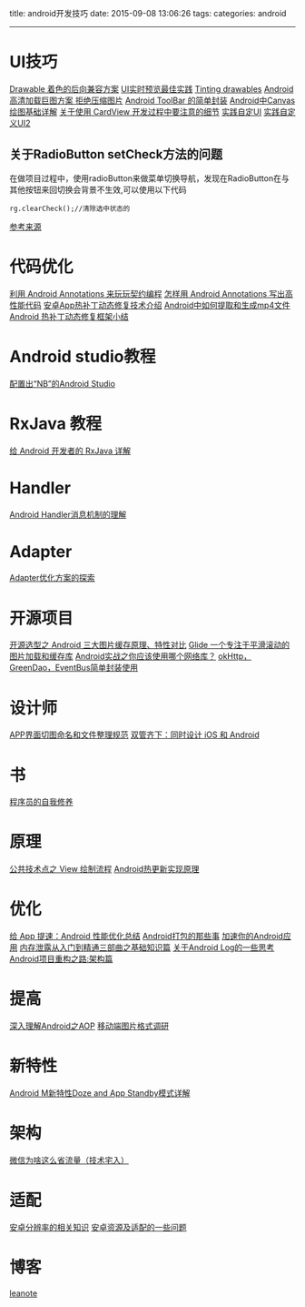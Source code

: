 title: android开发技巧
date: 2015-09-08 13:06:26
tags:
categories: android

---
# UI技巧 #
[Drawable 着色的后向兼容方案](http://www.race604.com/tint-drawable/ )
[UI实时预览最佳实践](https://github.com/tianzhijiexian/Android-Best-Practices/blob/master/2015.9/ui/ui.md)
[Tinting drawables](http://andraskindler.com/blog/2015/tinting_drawables/?utm_source=androiddevdigest)
[Android 高清加载巨图方案 拒绝压缩图片](http://www.jcodecraeer.com/a/anzhuokaifa/androidkaifa/2015/1021/3607.html)
[Android ToolBar 的简单封装](http://blog.csdn.net/jxxfzgy/article/details/46476903)
[Android中Canvas绘图基础详解](http://blog.csdn.net/iispring/article/details/49770651)
[关于使用 CardView 开发过程中要注意的细节](http://blog.feng.moe/2015/10/24/something-about-cardview-development/?hmsr=toutiao.io&utm_medium=toutiao.io&utm_source=toutiao.io)
[实践自定UI](http://www.jianshu.com/p/11210b14f743)
[实践自定义UI2](http://www.jianshu.com/p/ff8dcefce371)


## 关于RadioButton setCheck方法的问题 ##
在做项目过程中，使用radioButton来做菜单切换导航，发现在RadioButton在与其他按钮来回切换会背景不生效,可以使用以下代码
```
rg.clearCheck();//清除选中状态的 
```

[参考来源](http://stackoverflow.com/questions/4035465/android-radiobutton-not-able-to-unset-using-setcheckedfalse-method)


# 代码优化 #
[ 利用 Android Annotations 来玩玩契约编程](http://blog.csdn.net/feelang/article/details/49000203)
[怎样用 Android Annotations 写出高性能代码](http://blog.csdn.net/feelang/article/details/49095235)
[安卓App热补丁动态修复技术介绍](http://mp.weixin.qq.com/s?__biz=MzI1MTA1MzM2Nw==&mid=400118620&idx=1&sn=b4fdd5055731290eef12ad0d17f39d4a&scene=0&uin=MTYzMjY2MTE1&key=04dce534b3b035ef49d8b47c3f8dc1399d737e94c7a40b1a38561c6fcf48d000a1f40ec4bf530d2534dd865875c0c8c7&devicetype=iMac+MacBookPro10%2C1+OSX+OSX+10.11.1+build(15B42)&version=11020201&lang=en&pass_ticket=1zsiC5hQfwATA4R3ndq32UtcvN%2B5kATcavEv4xN2HMY%3D)
[Android中如何提取和生成mp4文件](http://ticktick.blog.51cto.com/823160/1710743)
[ Android 热补丁动态修复框架小结](http://blog.csdn.net/lmj623565791/article/details/49883661)

# Android studio教程 #
[配置出“NB”的Android Studio](http://blog.csdn.net/yy1300326388/article/details/46374229) 

# RxJava 教程 #
[给 Android 开发者的 RxJava 详解](http://gank.io/post/560e15be2dca930e00da1083#toc_1) 

# Handler #
[Android Handler消息机制的理解](http://anany.me/2015/04/12/handler/)

# Adapter #
[Adapter优化方案的探索](https://github.com/tianzhijiexian/Android-Best-Practices/blob/master/2015.10/adapter/adapter.md)

# 开源项目 #
[开源选型之 Android 三大图片缓存原理、特性对比](http://mp.weixin.qq.com/s?__biz=MzAxNjI3MDkzOQ==&mid=400055274&idx=1&sn=89005ccb6b4317675c54ccf61cdb89b5#rd)
[Glide 一个专注于平滑滚动的图片加载和缓存库](http://www.jianshu.com/p/4a3177b57949)
[Android实战之你应该使用哪个网络库？](http://segmentfault.com/a/1190000003965158)
[okHttp，GreenDao，EventBus简单封装使用](http://www.jcodecraeer.com/a/anzhuokaifa/androidkaifa/2015/1111/3678.html)

# 设计师 #
[APP界面切图命名和文件整理规范](http://www.shejipai.cn/map-file-naming-and-specification.html)
[双管齐下：同时设计 iOS 和 Android](http://www.shejipai.cn/ios-android-compare-ui.html)


# 书 #
[程序员的自我修养](https://www.gitbook.com/book/leohxj/a-programmer-prepares/details?hmsr=toutiao.io&utm_medium=toutiao.io&utm_source=toutiao.io)

# 原理 #
[公共技术点之 View 绘制流程](http://www.codekk.com/blogs/detail/54cfab086c4761e5001b253f)
[Android热更新实现原理](http://www.jcodecraeer.com/a/anzhuokaifa/androidkaifa/2015/1115/3684.html)

# 优化 #
[给 App 提速：Android 性能优化总结](http://android.jobbole.com/81944/)
[Android打包的那些事](http://www.jayfeng.com/2015/11/07/Android%E6%89%93%E5%8C%85%E7%9A%84%E9%82%A3%E4%BA%9B%E4%BA%8B/)
[加速你的Android应用](http://www.devtf.cn/?p=1097)
[内存泄露从入门到精通三部曲之基础知识篇](http://mp.weixin.qq.com/s?__biz=MzA3NTYzODYzMg==&mid=400674207&idx=1&sn=a9580ca0dffc62a6d7dbb8fd3d7a2ef1&scene=0&key=b410d3164f5f798e3f4b6de393face7f291ae1d5d6ce312646e1e72ba2b6849e52d3ef5d2d0e4e8579cc7841aac8b439&ascene=0&uin=MTYzMjY2MTE1&devicetype=iMac+MacBookPro10%2C1+OSX+OSX+10.11.1+build(15B42)&version=11020201&pass_ticket=hgYTL4MW7%2FI9mnat%2BT9S2RRS0IkFfm6yOLSy%2F4bguL4%3D)
[关于Android Log的一些思考](http://droidyue.com/blog/2015/11/01/thinking-about-android-log/)
[Android项目重构之路:架构篇](http://keeganlee.me/post/android/20150605)

# 提高 #
[深入理解Android之AOP](http://blog.csdn.net/innost/article/details/49387395)
[移动端图片格式调研](http://blog.ibireme.com/2015/11/02/mobile_image_benchmark/)

# 新特性 #
[Android M新特性Doze and App Standby模式详解](http://mp.weixin.qq.com/s?__biz=MzI1MTA1MzM2Nw==&mid=400185947&idx=1&sn=a591b76d2c9a085791fd4f12a5b31738&scene=2&srcid=11067beUUcVUcBRI1ajZZ2p7&from=timeline&isappinstalled=0&key=b410d3164f5f798e6f3fbdb81070f8443873c0d4632acc14a6513981556fa35169ba650e853f94945b244528cbd58799&ascene=0&uin=MTYzMjY2MTE1&devicetype=iMac+MacBookPro10%2C1+OSX+OSX+10.11.1+build(15B42)&version=11020201&pass_ticket=hgYTL4MW7%2FI9mnat%2BT9S2RRS0IkFfm6yOLSy%2F4bguL4%3D)


# 架构 #
[微信为啥这么省流量（技术宅入）](http://mp.weixin.qq.com/s?__biz=MjM5ODYxMDA5OQ==&mid=400163013&idx=1&sn=911cf71925e2ba50d47955a713134acb&scene=2&srcid=1024VUjDjr5hy3hpqvaZ72D3&from=timeline&isappinstalled=0#rd)


# 适配 #
[安卓分辨率的相关知识](http://leoray.leanote.com/post/android-resolution)
[安卓资源及适配的一些问题](http://leoray.leanote.com/post/android-resource)

# 博客 #
[leanote](http://leoray.leanote.com/)
